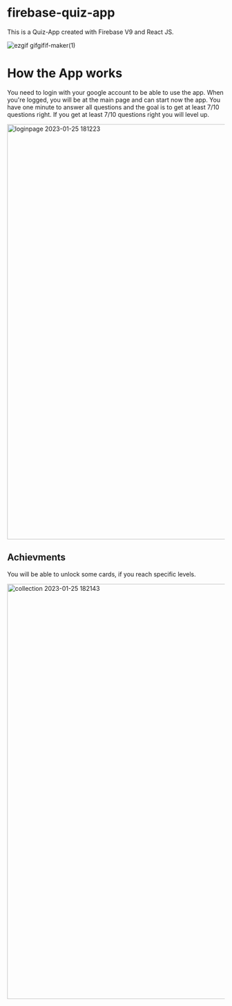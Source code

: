 # firebase-quiz-app
 This is a Quiz-App created with Firebase V9 and React JS.

 ![ezgif gifgifif-maker(1)](https://user-images.githubusercontent.com/84131267/214962670-10747f1f-4685-49a6-b1e3-c958d9bc7b4d.gif)


 # How the App works
 You need to login with your google account to be able to use the app.
 When you're logged, you will be at the main page and can start now the app.
 You have one minute to answer all questions and the goal is to get at least 7/10 questions right.
 If you get at least 7/10 questions right you will level up.

 <img width="960" alt="loginpage 2023-01-25 181223" src="https://user-images.githubusercontent.com/84131267/214633785-e07a21f8-2915-437d-a877-3f6502bc478e.png">


## Achievments
You will be able to unlock some cards, if you reach specific levels.

<img width="960" alt="collection 2023-01-25 182143" src="https://user-images.githubusercontent.com/84131267/214635915-fe447dc3-b8e6-4862-91b0-ee6c9bfe5c4d.png">



